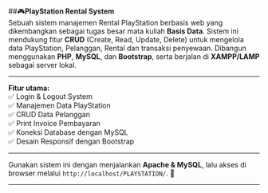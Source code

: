 ##🎮**PlayStation Rental System**  
Sebuah sistem manajemen Rental PlayStation berbasis web yang dikembangkan sebagai tugas besar mata kuliah **Basis Data**. Sistem ini mendukung fitur **CRUD** (Create, Read, Update, Delete) untuk mengelola data PlayStation, Pelanggan, Rental dan transaksi penyewaan. Dibangun menggunakan **PHP**, **MySQL**, dan **Bootstrap**, serta berjalan di **XAMPP/LAMP** sebagai server lokal.  

---

**Fitur utama:**  
✅ Login & Logout System  
✅ Manajemen Data PlayStation  
✅ CRUD Data Pelanggan  
✅ Print Invoice Pembayaran  
✅ Koneksi Database dengan MySQL  
✅ Desain Responsif dengan Bootstrap  

---

Gunakan sistem ini dengan menjalankan **Apache & MySQL**, lalu akses di browser melalui `http://localhost/PLAYSTATION/`. 🚀  

---  
